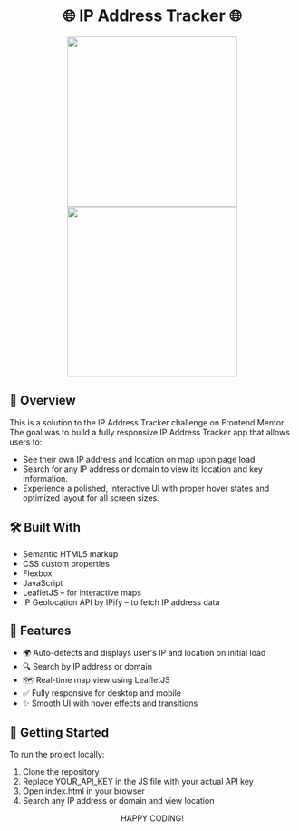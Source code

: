 <h1 align="center">🌐 IP Address Tracker 🌐</h1>


<p align="center">
  <img src="https://github.com/user-attachments/assets/e86c9a29-8661-4585-8760-2d8b9a5eb92d" height="300" style="object-fit: cover;" />
  <img src="https://github.com/user-attachments/assets/b5ed627f-53da-4aab-849e-b08be8ea0ba1" height="300" style="object-fit: cover;" />
</p>


## 🚀 Overview
This is a solution to the IP Address Tracker challenge on Frontend Mentor. The goal was to build a fully responsive IP Address Tracker app that allows users to:
- See their own IP address and location on map upon page load.
- Search for any IP address or domain to view its location and key information.
- Experience a polished, interactive UI with proper hover states and optimized layout for all screen sizes.

## 🛠 Built With
- Semantic HTML5 markup
- CSS custom properties
- Flexbox
- JavaScript
- LeafletJS – for interactive maps
- IP Geolocation API by IPify – to fetch IP address data


## 📱 Features
- 🌍 Auto-detects and displays user's IP and location on initial load
- 🔍 Search by IP address or domain
- 🗺 Real-time map view using LeafletJS
- ✅ Fully responsive for desktop and mobile
- ✨ Smooth UI with hover effects and transitions


## 🧭 Getting Started
To run the project locally:
1. Clone the repository
2. Replace YOUR_API_KEY in the JS file with your actual API key
3. Open index.html in your browser
4. Search any IP address or domain and view location


<p align="center">HAPPY CODING!</p>